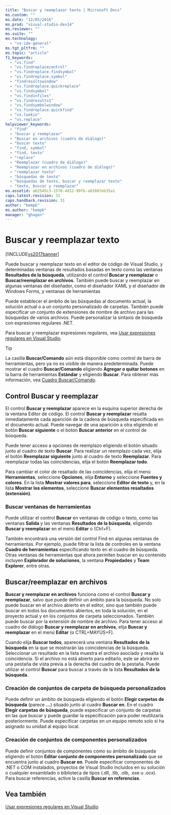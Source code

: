 ```yaml
---
title: "Buscar y reemplazar texto | Microsoft Docs"
ms.custom: ""
ms.date: "12/05/2016"
ms.prod: "visual-studio-dev14"
ms.reviewer: ""
ms.suite: ""
ms.technology: 
  - "vs-ide-general"
ms.tgt_pltfrm: ""
ms.topic: "article"
f1_keywords: 
  - "vs.find"
  - "vs.findreplacecontrol"
  - "vs.findreplace.findsymbol"
  - "vs.findreplace.symbol"
  - "findresultswindow"
  - "vs.findreplace.quickreplace"
  - "vs.findsymbol"
  - "vs.findinfiles"
  - "vs.findresults1"
  - "vs,findsymbolwindow"
  - "vs.findreplace.quickfind"
  - "vs.lookin"
  - "vs.replace"
helpviewer_keywords: 
  - "find"
  - "buscar y reemplazar"
  - "Buscar en archivos (cuadro de diálogo)"
  - "buscar texto"
  - "find, symbol"
  - "find, texto"
  - "replace"
  - "Reemplazar (cuadro de diálogo)"
  - "Reemplazar en archivos (cuadro de diálogo)"
  - "reemplazar texto"
  - "búsquedas de texto"
  - "búsquedas de texto, buscar y reemplazar texto"
  - "texto, buscar y reemplazar"
ms.assetid: a62545c3-1570-4d12-99fb-a82607eb35a1
caps.latest.revision: 31
caps.handback.revision: 31
author: "kempb"
ms.author: "kempb"
manager: "ghogen"
---
```

# Buscar y reemplazar texto
[!INCLUDE[vs2017banner](../code-quality/includes/vs2017banner.md)]

Puede buscar y reemplazar texto en el editor de código de Visual Studio, y determinadas ventanas de resultados basadas en texto como las ventanas **Resultados de la búsqueda**, utilizando el control **Buscar y reemplazar** o **Buscar\/reemplazar en archivos**.  También puede buscar y reemplazar en algunas ventanas del diseñador, como el diseñador XAML y el diseñador de Windows Forms, y ventanas de herramientas  
  
 Puede establecer el ámbito de las búsquedas al documento actual, la solución actual o a un conjunto personalizado de carpetas.  También puede especificar un conjunto de extensiones de nombre de archivo para las búsquedas de varios archivos.  Puede personalizar la sintaxis de búsqueda con expresiones regulares .NET.  
  
 Para buscar y reemplazar expresiones regulares, vea [Usar expresiones regulares en Visual Studio](../ide/using-regular-expressions-in-visual-studio.md).  
  
> [!TIP]
>  La casilla **Buscar\/Comando** aún está disponible como control de barra de herramientas, pero ya no es visible de manera predeterminada.  Puede mostrar el cuadro **Buscar\/Comando** eligiendo **Agregar o quitar botones** en la barra de herramientas **Estándar** y eligiendo **Buscar**.  Para obtener más información, vea [Cuadro Buscar\/Comando](../ide/find-command-box.md).  
  
## Control Buscar y reemplazar  
 El control **Buscar y reemplazar** aparece en la esquina superior derecha de la ventana Editor de código.  El control **Buscar y reemplazar** resalta inmediatamente cada aparición de la cadena de búsqueda especificada en el documento actual.  Puede navegar de una aparición a otra eligiendo el botón **Buscar siguiente** o el botón **Buscar anterior** en el control de búsqueda.  
  
 Puede tener acceso a opciones de reemplazo eligiendo el botón situado junto al cuadro de texto **Buscar**.  Para realizar un reemplazo cada vez, elija el botón **Reemplazar siguiente** junto al cuadro de texto **Reemplazar**.  Para reemplazar todas las coincidencias, elija el botón **Reemplazar todo**.  
  
 Para cambiar el color de resaltado de las coincidencias, elija el menú **Herramientas**, seleccione **Opciones**, elija **Entorno** y seleccione **Fuentes y colores**.  En la lista **Mostrar valores para**, seleccione **Editor de texto** y, en la lista **Mostrar los elementos**, seleccione **Buscar elementos resaltados \(extensión\)**.  
  
### Buscar ventanas de herramientas  
 Puede utilizar el control **Buscar** en ventanas de código o texto, como las ventanas **Salida** y las ventanas **Resultados de la búsqueda**, eligiendo **Buscar y reemplazar** en el menú **Editar** o \(Ctrl\+F\).  
  
 También encontrará una versión del control Find en algunas ventanas de herramientas.  Por ejemplo, puede filtrar la lista de controles en la ventana **Cuadro de herramientas** especificando texto en el cuadro de búsqueda.  Otras ventanas de herramientas que ahora permiten buscar en su contenido incluyen **Explorador de soluciones**, la ventana **Propiedades** y **Team Explorer**, entre otras.  
  
## Buscar\/reemplazar en archivos  
 **Buscar y reemplazar en archivos** funciona como el control **Buscar y reemplazar**, salvo que puede definir un ámbito para la búsqueda.  No solo puede buscar en el archivo abierto en el editor, sino que también puede buscar en todos los documentos abiertos, en toda la solución, en el proyecto actual y en los conjuntos de carpeta seleccionados.  También puede buscar por la extensión de nombre de archivo.  Para tener acceso al cuadro de diálogo **Buscar y reemplazar en archivos**, elija **Buscar y reemplazar** en el menú **Editar** \(o CTRL\+MAYÚS\+F\).  
  
 Cuando elija **Buscar todos**, aparecerá una ventana **Resultados de la búsqueda** en la que se mostrarán las coincidencias de la búsqueda.  Seleccionar un resultado en la lista muestra el archivo asociado y resalta la coincidencia.  Si el archivo no está abierto para editarlo, este se abrirá en una pestaña de vista previa a la derecha del cuadro de la pestaña.  Puede utilizar el control **Buscar** para buscar a través de la lista **Resultados de la búsqueda**.  
  
### Creación de conjuntos de carpeta de búsqueda personalizados  
 Puede definir un ámbito de búsqueda eligiendo el botón **Elegir carpetas de búsqueda** \(parece **…**\) situado junto al cuadro **Buscar en**.  En el cuadro **Elegir carpetas de búsqueda**, puede especificar un conjunto de carpetas en las que buscar y puede guardar la especificación para poder reutilizarla posteriormente.  Puede especificar carpetas en un equipo remoto solo si ha asignado su unidad al equipo local.  
  
### Creación de conjuntos de componentes personalizados  
 Puede definir conjuntos de componentes como su ámbito de búsqueda eligiendo el botón **Editar conjunto de componentes personalizado** que se encuentra junto al cuadro **Buscar en**.  Puede especificar componentes de .NET o COM instalados, proyectos de Visual Studio incluidos en su solución o cualquier ensamblado o biblioteca de tipos \(.dll, .tlb, .olb, .exe u .ocx\).  Para buscar referencias, active la casilla **Buscar en referencias**.  
  
## Vea también  
 [Usar expresiones regulares en Visual Studio](../ide/using-regular-expressions-in-visual-studio.md)